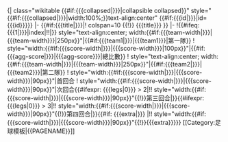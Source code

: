 {| class="wikitable {{#if:{{{collapsed|}}}|collapsible collapsed}}" style="{{#if:{{{collapsed|}}}|width:100%;}}text-align:center" {{#if:{{{id|}}}|id={{{id}}}}}
|-
{{#if:{{{title|}}}|! colspan=10 {{!}} {{{title}}} }}
|-
!{{#ifeq:{{{1<includeonly>|</includeonly>}}}|index|!!|}} style="text-align:center; width:{{#if:{{{team-width|}}}|{{{team-width}}}|250px}}"|{{#if:{{{team1|}}}|{{{team1}}}|第一隊}}
! style="width:{{#if:{{{score-width|}}}|{{{score-width}}}|100px}}"|{{#if:{{{agg-score|}}}|{{{agg-score}}}|總比數}}
! style="text-align:center; width:{{#if:{{{team-width|}}}|{{{team-width}}}|250px}}"|{{#if:{{{team2|}}}|{{{team2}}}|第二隊}}
! style="width:{{#if:{{{score-width|}}}|{{{score-width}}}|90px}}"|首回合
! style="width:{{#if:{{{score-width|}}}|{{{score-width}}}|90px}}"|次回合<!--
-->{{#ifexpr: {{{legs|0}}} > 2|!! style="width:{{#if:{{{score-width|}}}|{{{score-width}}}|90px}}"{{!}}第三回合|}}<!--
-->{{#ifexpr: {{{legs|0}}} > 3|!! style="width:{{#if:{{{score-width|}}}|{{{score-width}}}|90px}}"{{!}}第四回合|}}<!--
-->{{#if: {{{extra|}}} |!! style="width:{{#if:{{{score-width|}}}|{{{score-width}}}|90px}}"{{!}}{{{extra}}}}}<!--
--><noinclude>
[[Category:足球模板|{{PAGENAME}}]]
</noinclude>